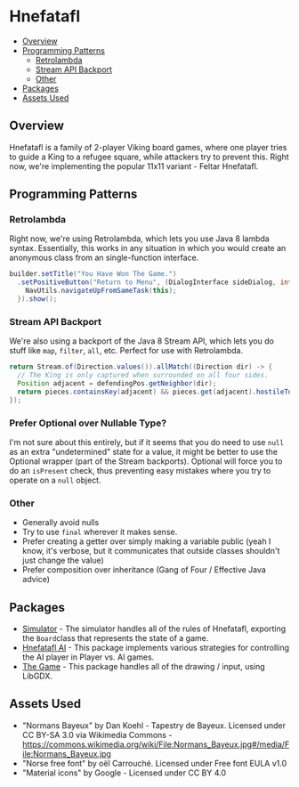 # Hnefatafl

<!-- START doctoc generated TOC please keep comment here to allow auto update -->
<!-- DON'T EDIT THIS SECTION, INSTEAD RE-RUN doctoc TO UPDATE -->

- [Overview](#overview)
- [Programming Patterns](#programming-patterns)
  - [Retrolambda](#retrolambda)
  - [Stream API Backport](#stream-api-backport)
  - [Other](#other)
- [Packages](#packages)
- [Assets Used](#assets-used)

<!-- END doctoc generated TOC please keep comment here to allow auto update -->

## Overview
Hnefatafl is a family of 2-player Viking board games, where one player tries to guide a King to a refugee square, while attackers try to prevent this. Right now, we're implementing the popular 11x11 variant - Feltar Hnefatafl.

## Programming Patterns
### Retrolambda
Right now, we're using Retrolambda, which lets you use Java 8 lambda syntax. Essentially, this works in any situation in which you would create an anonymous class from an single-function interface.
```java
builder.setTitle("You Have Won The Game.")
  .setPositiveButton("Return to Menu", (DialogInterface sideDialog, int which) -> {
    NavUtils.navigateUpFromSameTask(this);
  }).show();
```
### Stream API Backport
We're also using a backport of the Java 8 Stream API, which lets you do stuff like `map`, `filter`, `all`, etc. Perfect for use with Retrolambda.
```java
return Stream.of(Direction.values()).allMatch((Direction dir) -> {
  // The King is only captured when surrounded on all four sides.
  Position adjacent = defendingPos.getNeighbor(dir);
  return pieces.containsKey(adjacent) && pieces.get(adjacent).hostileTo(piece);
});
```
### Prefer Optional<T> over Nullable Type?
I'm not sure about this entirely, but if it seems that you do need to use `null` as an extra "undetermined" state for a value, it might be better to use the Optional wrapper (part of the Stream backports). Optional will force you to do an `isPresent` check, thus preventing easy mistakes where you try to operate on a `null` object.

### Other
- Generally avoid nulls
- Try to use `final` wherever it makes sense.
- Prefer creating a getter over simply making a variable public (yeah I know, it's verbose, but it communicates that outside classes shouldn't just change the value)
- Prefer composition over inheritance (Gang of Four / Effective Java advice)

## Packages
- [Simulator](./app/src/main/java/net/varunramesh/hnefatafl/simulator) - The simulator handles all of the rules of Hnefatafl, exporting the `Board`class that represents the state of a game.
- [Hnefatafl AI](./app/src/main/java/net/varunramesh/hnefatafl/ai) - This package implements various strategies for controlling the AI player in Player vs. AI games.
- [The Game](./app/src/main/java/net/varunramesh/hnefatafl/game) - This package handles all of the drawing / input, using LibGDX.

## Assets Used
- "Normans Bayeux" by Dan Koehl - Tapestry de Bayeux. Licensed under CC BY-SA 3.0 via Wikimedia Commons - https://commons.wikimedia.org/wiki/File:Normans_Bayeux.jpg#/media/File:Normans_Bayeux.jpg
- "Norse free font" by oël Carrouché. Licensed under Free font EULA v1.0
- "Material icons" by Google - Licensed under CC BY 4.0
